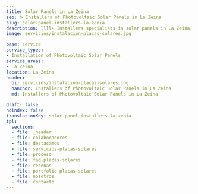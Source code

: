 ```yaml
---
title: Solar Panels in La Zeina
seo: ᐅ Installers of Photovoltaic Solar Panels in La Zeina
slug: solar-panel-installers-la-zenia
description: llll➤ Installers specialists in solar panels in La Zeina. Sustainable and efficient solutions. Best techniques and competitive prices ✅ Contact us!
image: servicios/instalacion-placas-solares.jpg

base: service
service_types:
- Installation of Photovoltaic Solar Panels
service_areas:
- La Zeina
location: La Zeina
header:
  bi: servicios/instalacion-placas-solares.jpg
  hanchor: Installers of Photovoltaic Solar Panels in La Zeina
  md: Installers of Photovoltaic Solar Panels in La Zeina

draft: false
noindex: false
translationKey: solar-panel-installers-la-zenia
tpl:
  sections:
  - file: _header
  - file: colaboradores
  - file: destacamos
  - file: servicios-placas-solares
  - file: proceso
  - file: faq-placas-solares
  - file: resenas
  - file: portfolio-placas-solares
  - file: nosotros
  - file: contacto
---
```

